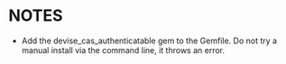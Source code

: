 NOTES
======

* Add the devise_cas_authenticatable gem to the Gemfile. Do not try a manual install via the command line, it throws an error.

 
